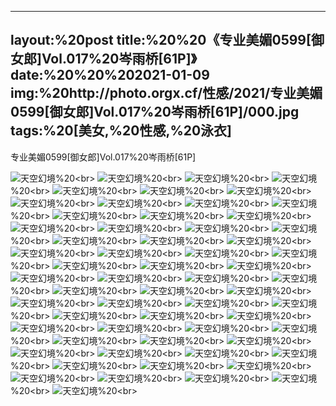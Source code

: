 ﻿---
layout:%20post
title:%20%20《专业美媚0599[御女郎]Vol.017%20岑雨桥[61P]》
date:%20%20%202021-01-09
img:%20http://photo.orgx.cf/性感/2021/专业美媚0599[御女郎]Vol.017%20岑雨桥[61P]/000.jpg
tags:%20[美女,%20性感,%20泳衣]
---

专业美媚0599[御女郎]Vol.017%20岑雨桥[61P]



![天空幻境](http://photo.orgx.cf/性感/2021/专业美媚0599[御女郎]Vol.017%20岑雨桥[61P]/001.jpg%20''天空幻境'')%20<br>
![天空幻境](http://photo.orgx.cf/性感/2021/专业美媚0599[御女郎]Vol.017%20岑雨桥[61P]/002.jpg%20''天空幻境'')%20<br>
![天空幻境](http://photo.orgx.cf/性感/2021/专业美媚0599[御女郎]Vol.017%20岑雨桥[61P]/003.jpg%20''天空幻境'')%20<br>
![天空幻境](http://photo.orgx.cf/性感/2021/专业美媚0599[御女郎]Vol.017%20岑雨桥[61P]/004.jpg%20''天空幻境'')%20<br>
![天空幻境](http://photo.orgx.cf/性感/2021/专业美媚0599[御女郎]Vol.017%20岑雨桥[61P]/005.jpg%20''天空幻境'')%20<br>
![天空幻境](http://photo.orgx.cf/性感/2021/专业美媚0599[御女郎]Vol.017%20岑雨桥[61P]/006.jpg%20''天空幻境'')%20<br>
![天空幻境](http://photo.orgx.cf/性感/2021/专业美媚0599[御女郎]Vol.017%20岑雨桥[61P]/007.jpg%20''天空幻境'')%20<br>
![天空幻境](http://photo.orgx.cf/性感/2021/专业美媚0599[御女郎]Vol.017%20岑雨桥[61P]/008.jpg%20''天空幻境'')%20<br>
![天空幻境](http://photo.orgx.cf/性感/2021/专业美媚0599[御女郎]Vol.017%20岑雨桥[61P]/009.jpg%20''天空幻境'')%20<br>
![天空幻境](http://photo.orgx.cf/性感/2021/专业美媚0599[御女郎]Vol.017%20岑雨桥[61P]/010.jpg%20''天空幻境'')%20<br>
![天空幻境](http://photo.orgx.cf/性感/2021/专业美媚0599[御女郎]Vol.017%20岑雨桥[61P]/011.jpg%20''天空幻境'')%20<br>
![天空幻境](http://photo.orgx.cf/性感/2021/专业美媚0599[御女郎]Vol.017%20岑雨桥[61P]/012.jpg%20''天空幻境'')%20<br>
![天空幻境](http://photo.orgx.cf/性感/2021/专业美媚0599[御女郎]Vol.017%20岑雨桥[61P]/013.jpg%20''天空幻境'')%20<br>
![天空幻境](http://photo.orgx.cf/性感/2021/专业美媚0599[御女郎]Vol.017%20岑雨桥[61P]/014.jpg%20''天空幻境'')%20<br>
![天空幻境](http://photo.orgx.cf/性感/2021/专业美媚0599[御女郎]Vol.017%20岑雨桥[61P]/015.jpg%20''天空幻境'')%20<br>
![天空幻境](http://photo.orgx.cf/性感/2021/专业美媚0599[御女郎]Vol.017%20岑雨桥[61P]/016.jpg%20''天空幻境'')%20<br>
![天空幻境](http://photo.orgx.cf/性感/2021/专业美媚0599[御女郎]Vol.017%20岑雨桥[61P]/017.jpg%20''天空幻境'')%20<br>
![天空幻境](http://photo.orgx.cf/性感/2021/专业美媚0599[御女郎]Vol.017%20岑雨桥[61P]/018.jpg%20''天空幻境'')%20<br>
![天空幻境](http://photo.orgx.cf/性感/2021/专业美媚0599[御女郎]Vol.017%20岑雨桥[61P]/019.jpg%20''天空幻境'')%20<br>
![天空幻境](http://photo.orgx.cf/性感/2021/专业美媚0599[御女郎]Vol.017%20岑雨桥[61P]/020.jpg%20''天空幻境'')%20<br>
![天空幻境](http://photo.orgx.cf/性感/2021/专业美媚0599[御女郎]Vol.017%20岑雨桥[61P]/021.jpg%20''天空幻境'')%20<br>
![天空幻境](http://photo.orgx.cf/性感/2021/专业美媚0599[御女郎]Vol.017%20岑雨桥[61P]/022.jpg%20''天空幻境'')%20<br>
![天空幻境](http://photo.orgx.cf/性感/2021/专业美媚0599[御女郎]Vol.017%20岑雨桥[61P]/023.jpg%20''天空幻境'')%20<br>
![天空幻境](http://photo.orgx.cf/性感/2021/专业美媚0599[御女郎]Vol.017%20岑雨桥[61P]/024.jpg%20''天空幻境'')%20<br>
![天空幻境](http://photo.orgx.cf/性感/2021/专业美媚0599[御女郎]Vol.017%20岑雨桥[61P]/025.jpg%20''天空幻境'')%20<br>
![天空幻境](http://photo.orgx.cf/性感/2021/专业美媚0599[御女郎]Vol.017%20岑雨桥[61P]/026.jpg%20''天空幻境'')%20<br>
![天空幻境](http://photo.orgx.cf/性感/2021/专业美媚0599[御女郎]Vol.017%20岑雨桥[61P]/027.jpg%20''天空幻境'')%20<br>
![天空幻境](http://photo.orgx.cf/性感/2021/专业美媚0599[御女郎]Vol.017%20岑雨桥[61P]/028.jpg%20''天空幻境'')%20<br>
![天空幻境](http://photo.orgx.cf/性感/2021/专业美媚0599[御女郎]Vol.017%20岑雨桥[61P]/029.jpg%20''天空幻境'')%20<br>
![天空幻境](http://photo.orgx.cf/性感/2021/专业美媚0599[御女郎]Vol.017%20岑雨桥[61P]/030.jpg%20''天空幻境'')%20<br>
![天空幻境](http://photo.orgx.cf/性感/2021/专业美媚0599[御女郎]Vol.017%20岑雨桥[61P]/031.jpg%20''天空幻境'')%20<br>
![天空幻境](http://photo.orgx.cf/性感/2021/专业美媚0599[御女郎]Vol.017%20岑雨桥[61P]/032.jpg%20''天空幻境'')%20<br>
![天空幻境](http://photo.orgx.cf/性感/2021/专业美媚0599[御女郎]Vol.017%20岑雨桥[61P]/033.jpg%20''天空幻境'')%20<br>
![天空幻境](http://photo.orgx.cf/性感/2021/专业美媚0599[御女郎]Vol.017%20岑雨桥[61P]/034.jpg%20''天空幻境'')%20<br>
![天空幻境](http://photo.orgx.cf/性感/2021/专业美媚0599[御女郎]Vol.017%20岑雨桥[61P]/035.jpg%20''天空幻境'')%20<br>
![天空幻境](http://photo.orgx.cf/性感/2021/专业美媚0599[御女郎]Vol.017%20岑雨桥[61P]/036.jpg%20''天空幻境'')%20<br>
![天空幻境](http://photo.orgx.cf/性感/2021/专业美媚0599[御女郎]Vol.017%20岑雨桥[61P]/037.jpg%20''天空幻境'')%20<br>
![天空幻境](http://photo.orgx.cf/性感/2021/专业美媚0599[御女郎]Vol.017%20岑雨桥[61P]/038.jpg%20''天空幻境'')%20<br>
![天空幻境](http://photo.orgx.cf/性感/2021/专业美媚0599[御女郎]Vol.017%20岑雨桥[61P]/039.jpg%20''天空幻境'')%20<br>
![天空幻境](http://photo.orgx.cf/性感/2021/专业美媚0599[御女郎]Vol.017%20岑雨桥[61P]/040.jpg%20''天空幻境'')%20<br>
![天空幻境](http://photo.orgx.cf/性感/2021/专业美媚0599[御女郎]Vol.017%20岑雨桥[61P]/041.jpg%20''天空幻境'')%20<br>
![天空幻境](http://photo.orgx.cf/性感/2021/专业美媚0599[御女郎]Vol.017%20岑雨桥[61P]/042.jpg%20''天空幻境'')%20<br>
![天空幻境](http://photo.orgx.cf/性感/2021/专业美媚0599[御女郎]Vol.017%20岑雨桥[61P]/043.jpg%20''天空幻境'')%20<br>
![天空幻境](http://photo.orgx.cf/性感/2021/专业美媚0599[御女郎]Vol.017%20岑雨桥[61P]/044.jpg%20''天空幻境'')%20<br>
![天空幻境](http://photo.orgx.cf/性感/2021/专业美媚0599[御女郎]Vol.017%20岑雨桥[61P]/045.jpg%20''天空幻境'')%20<br>
![天空幻境](http://photo.orgx.cf/性感/2021/专业美媚0599[御女郎]Vol.017%20岑雨桥[61P]/046.jpg%20''天空幻境'')%20<br>
![天空幻境](http://photo.orgx.cf/性感/2021/专业美媚0599[御女郎]Vol.017%20岑雨桥[61P]/047.jpg%20''天空幻境'')%20<br>
![天空幻境](http://photo.orgx.cf/性感/2021/专业美媚0599[御女郎]Vol.017%20岑雨桥[61P]/048.jpg%20''天空幻境'')%20<br>
![天空幻境](http://photo.orgx.cf/性感/2021/专业美媚0599[御女郎]Vol.017%20岑雨桥[61P]/049.jpg%20''天空幻境'')%20<br>
![天空幻境](http://photo.orgx.cf/性感/2021/专业美媚0599[御女郎]Vol.017%20岑雨桥[61P]/050.jpg%20''天空幻境'')%20<br>
![天空幻境](http://photo.orgx.cf/性感/2021/专业美媚0599[御女郎]Vol.017%20岑雨桥[61P]/051.jpg%20''天空幻境'')%20<br>
![天空幻境](http://photo.orgx.cf/性感/2021/专业美媚0599[御女郎]Vol.017%20岑雨桥[61P]/052.jpg%20''天空幻境'')%20<br>
![天空幻境](http://photo.orgx.cf/性感/2021/专业美媚0599[御女郎]Vol.017%20岑雨桥[61P]/053.jpg%20''天空幻境'')%20<br>
![天空幻境](http://photo.orgx.cf/性感/2021/专业美媚0599[御女郎]Vol.017%20岑雨桥[61P]/054.jpg%20''天空幻境'')%20<br>
![天空幻境](http://photo.orgx.cf/性感/2021/专业美媚0599[御女郎]Vol.017%20岑雨桥[61P]/055.jpg%20''天空幻境'')%20<br>
![天空幻境](http://photo.orgx.cf/性感/2021/专业美媚0599[御女郎]Vol.017%20岑雨桥[61P]/056.jpg%20''天空幻境'')%20<br>
![天空幻境](http://photo.orgx.cf/性感/2021/专业美媚0599[御女郎]Vol.017%20岑雨桥[61P]/057.jpg%20''天空幻境'')%20<br>
![天空幻境](http://photo.orgx.cf/性感/2021/专业美媚0599[御女郎]Vol.017%20岑雨桥[61P]/058.jpg%20''天空幻境'')%20<br>
![天空幻境](http://photo.orgx.cf/性感/2021/专业美媚0599[御女郎]Vol.017%20岑雨桥[61P]/059.jpg%20''天空幻境'')%20<br>
![天空幻境](http://photo.orgx.cf/性感/2021/专业美媚0599[御女郎]Vol.017%20岑雨桥[61P]/060.jpg%20''天空幻境'')%20<br>
![天空幻境](http://photo.orgx.cf/性感/2021/专业美媚0599[御女郎]Vol.017%20岑雨桥[61P]/061.jpg%20''天空幻境'')%20<br>